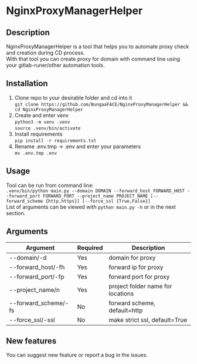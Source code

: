 # NginxProxyManagerHelper
## Description
NginxProxyManagerHelper is a tool that helps you to automate proxy check and creation during CD process.  
With that tool you can create proxy for domain with command line using your gitlab-runer/other automation tools.  
  
## Installation
1. Clone repo to your desirable folder and cd into it  
`git clone https://github.com/BungaaFACE/NginxProxyManagerHelper && cd NginxProxyManagerHelper`  
2. Create and enter venv  
`python3 -m venv .venv`  
`source .venv/bin/activate`  
3. Install requirements  
`pip install -r requirements.txt`  
4. Rename .env.tmp -> .env and enter your parameters  
`mv .env.tmp .env`  
  
## Usage
Tool can be run from command line:  
`.venv/bin/python main.py --domain DOMAIN --forward_host FORWARD_HOST --forward_port FORWARD_PORT --project_name PROJECT_NAME [--forward_scheme {http,https}] [--force_ssl {True,False}]`  
List of arguments can be viewed with `python main.py -h` or in the next section.  
  
## Arguments
| Argument | Required | Description |
|----------|----------|-------------|
|--domain/-d|Yes|domain for proxy|
|--forward_host/-fh|Yes|forward ip for proxy|
|--forward_port/-fp|Yes|forward port for proxy|
|--project_name/n|Yes|project folder name for locations|
|--forward_scheme/-fs|No|forward scheme, default=http|
|--force_ssl/-ssl|No|make strict ssl, default=True|
  
## New features
You can suggest new feature or report a bug in the issues.  
